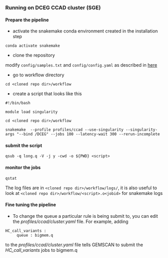 ### Running on DCEG CCAD cluster (SGE)


#### Prepare the pipeline

- activate the snakemake conda environment created in the installation step 

```conda activate snakemake```

- clone the repository

modify ```config/samples.txt``` and ```config/config.yaml``` as described in [here](inputs_and_outputs.md)


- go to workflow directory

```cd <cloned repo dir>/workflow```

- create a script that looks like this

```
#!/bin/bash

module load singularity

cd <cloned repo dir>/workflow

snakemake  --profile profiles/ccad --use-singularity --singularity-args "--bind /DCEG" --jobs 100 --latency-wait 300 --rerun-incomplete
```

#### submit the script 

```qsub -q long.q -V -j y -cwd -o ${PWD} <script>```

#### monitor the jobs

```qstat```

The log files are in ```<cloned repo dir>/workflow/logs/```, it is also useful to look at ```<cloned repo dir>/workflow/<script>.o<jobid>``` for snakemake logs

#### Fine tuning the pipeline

- To change the queue a particular rule is being submit to, you can edit the _profiles/ccad/cluster.yaml_ file. For example, adding
```
HC_call_variants :
     queue : bigmem.q
```     
to the _profiles/ccad/cluster.yaml_ file tells GEMSCAN to submit the  _HC_call_variants_ jobs to bigmem.q 	
